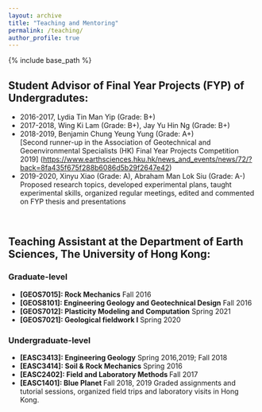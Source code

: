 ```yaml
---
layout: archive
title: "Teaching and Mentoring"
permalink: /teaching/
author_profile: true
---
```


{% include base_path %}

## Student Advisor of Final Year Projects (FYP) of Undergradutes:
* 2016-2017, Lydia Tin Man Yip (Grade: B+) 
* 2017-2018, Wing Ki Lam (Grade: B+), Jay Yu Hin Ng (Grade: B+)
* 2018-2019, Benjamin Chung Yeung Yung (Grade: A+)  
  [Second runner-up in the Association of Geotechnical and Geoenvironmental Specialists (HK) Final Year Projects Competition 2019] (https://www.earthsciences.hku.hk/news_and_events/news/72/?back=8fa435f675f288b6086d5b29f2647e42)
* 2019-2020, Xinyu Xiao (Grade: A), Abraham Man Lok Siu (Grade: A-)
Proposed research topics, developed experimental plans, taught experimental skills, organized regular meetings, edited and commented on FYP thesis and presentations 
<br>

## Teaching Assistant at the Department of Earth Sciences, The University of Hong Kong:
### Graduate-level
* <b>[GEOS7015]: Rock Mechanics</b> Fall 2016
* <b>[GEOS8101]: Engineering Geology and Geotechnical Design</b> Fall 2016
* <b>[GEOS7012]: Plasticity Modeling and Computation</b> Spring 2021
* <b>[GEOS7021]: Geological fieldwork I</b> Spring 2020
### Undergraduate-level
* <b>[EASC3413]: Engineering Geology</b> Spring 2016,2019; Fall 2018
* <b>[EASC3414]: Soil & Rock Mechanics</b> Spring 2016
* <b>[EASC2402]: Field and Laboratory Methods </b> Fall 2017
* <b>[EASC1401]: Blue Planet </b> Fall 2018, 2019
  Graded assignments and tutorial sessions, organized field trips and laboratory visits in Hong Kong.